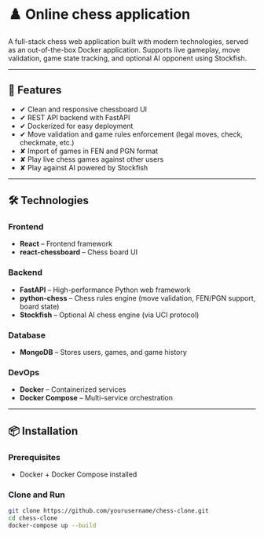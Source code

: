 # ♟️ Online chess application

A full-stack chess web application built with modern technologies, served as an out-of-the-box Docker application. Supports live gameplay, move validation, game state tracking, and optional AI opponent using Stockfish.

---

## 🚀 Features

- ✔ Clean and responsive chessboard UI
- ✔ REST API backend with FastAPI
- ✔ Dockerized for easy deployment
- ✔ Move validation and game rules enforcement (legal moves, check, checkmate, etc.)
- ✘ Import of games in FEN and PGN format
- ✘ Play live chess games against other users
- ✘ Play against AI powered by Stockfish

---

## 🛠️ Technologies

### Frontend
- **React** – Frontend framework
- **react-chessboard** – Chess board UI

### Backend
- **FastAPI** – High-performance Python web framework
- **python-chess** – Chess rules engine (move validation, FEN/PGN support, board state)
- **Stockfish** – Optional AI chess engine (via UCI protocol)

### Database
- **MongoDB** – Stores users, games, and game history

### DevOps
- **Docker** – Containerized services
- **Docker Compose** – Multi-service orchestration

---

## 📦 Installation

### Prerequisites
- Docker + Docker Compose installed

### Clone and Run
```bash
git clone https://github.com/yourusername/chess-clone.git
cd chess-clone
docker-compose up --build
